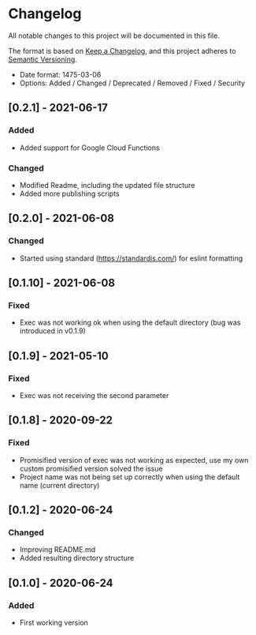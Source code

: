 # Changelog
All notable changes to this project will be documented in this file.

The format is based on [Keep a Changelog](https://keepachangelog.com/en/1.0.0/),
and this project adheres to [Semantic Versioning](https://semver.org/spec/v2.0.0.html).

- Date format: 1475-03-06
- Options: Added / Changed / Deprecated / Removed / Fixed / Security


## [0.2.1] - 2021-06-17
### Added
- Added support for Google Cloud Functions
### Changed
- Modified Readme, including the updated file structure
- Added more publishing scripts

## [0.2.0] - 2021-06-08
### Changed
- Started using standard (https://standardjs.com/) for eslint formatting

## [0.1.10] - 2021-06-08
### Fixed
- Exec was not working ok when using the default directory (bug was introduced in v0.1.9)

## [0.1.9] - 2021-05-10
### Fixed
- Exec was not receiving the second parameter

## [0.1.8] - 2020-09-22
### Fixed
- Promisified version of exec was not working as expected, use my own custom promisified version solved the issue
- Project name was not being set up correctly when using the default name (current directory)

## [0.1.2] - 2020-06-24
### Changed
- Improving README.md
- Added resulting directory structure

## [0.1.0] - 2020-06-24
### Added
- First working version

